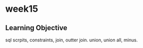 # week15

## Learning Objective

sql scrpits, constraints, join, outter join. union, union all, minus.
